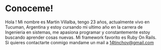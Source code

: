 # Conoceme!

Hola ! Mi nombre es Martin Villalba, tengo 23 años, actualmente vivo en Tucuman, Argentina y estoy cursando mi ultimo año en la carrera de Ingenieria en sistemas, me apasiona programar y constantemente estoy buscando aprender cosas nuevas. Mi framework favorito es Ruby On Rails. Si quieres contactarte conmigo mandame un mail a 14tinchov@gmail.com
